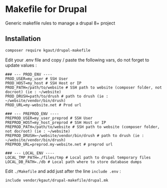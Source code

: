 # Makefile for Drupal
Generic makefile rules to manage a drupal 8+ project

## Installation
```bash
composer require kgaut/drupal-makefile
```

Edit your .env file and copy / paste the following vars, do not forget to update values  : 
```
### --- PROD_ENV ----
PROD_USER=my_user # SSH User 
PROD_HOST=my_host # SSH Host or IP
PROD_PATH=/path/to/website # SSH path to website (composer folder, not docroot) (ie : ~/website)
PROD_DRUSH=path/to/drush # path to drush (ie : ~/website/vendor/bin/drush)
PROD_URL=my-website.net # Prod url

### --- PREPROD_ENV ----
PREPROD_USER=my_user_preprod # SSH User 
PREPROD_HOST=my_host_preprod # SSH Host or IP
PREPROD_PATH=/path/to/website # SSH path to website (composer folder, not docroot) (ie : ~/website)
PREPROD_DRUSH=~/website/vendor/bin/drush # path to drush (ie : ~/website/vendor/bin/drush)
PREPROD_URL=preprod.my-website.net # preprod url

### --- LOCAL_ENV ----
LOCAL_TMP_PATH=./files/tmp # Local path to drupal temporary files
LOCAL_DB_PATH=./db # Local path where to store database dumps
```

Edit `./Makefile` and add just after the line `include .env` : 

```
include vendor/kgaut/drupal-makefile/drupal.mk
```
